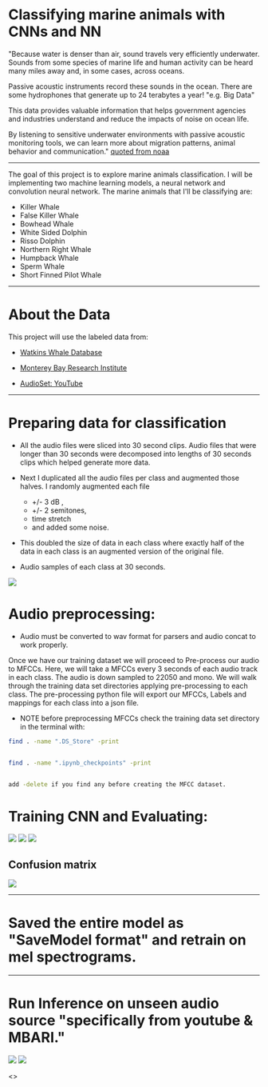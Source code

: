 # Classifying marine animals with CNNs and NN

"Because water is denser than air, sound travels very efficiently underwater. Sounds from some species of marine life and human activity can be heard many miles away and, in some cases, across oceans. 

Passive acoustic instruments record these sounds in the ocean. There are some hydrophones that generate up to 24 terabytes a year! "e.g. Big Data"

This data provides valuable information that helps government agencies and industries understand and reduce the impacts of noise on ocean life.

By listening to sensitive underwater environments with passive acoustic monitoring tools, we can learn more about migration patterns, animal behavior and communication."
[quoted from noaa](https://noaa.maps.arcgis.com/apps/Cascade/index.html?appid=c653c78262a7487da42149ebc86f80c2)

<hr>
The goal of this project is to explore marine animals classification. I will be implementing two machine learning models, a neural network and convolution neural network. The marine animals that I'll be classifying are:

* Killer Whale
* False Killer Whale
* Bowhead Whale
* White Sided Dolphin
* Risso Dolphin
* Northern Right Whale
* Humpback Whale
* Sperm Whale
* Short Finned Pilot Whale 

<hr>

# About the Data

This project will use the labeled data from:

* [Watkins Whale Database](https://cis.whoi.edu/science/B/whalesounds/index.cfm)

* [Monterey Bay Research Institute](https://www.mbari.org)

* [AudioSet: YouTube](https://research.google.com/audioset/)


<hr>

# Preparing data for classification

* All the audio files were sliced into 30 second clips. Audio files that were longer than 30 seconds were decomposed into lengths of 30 seconds clips which helped generate more data. 

* Next I duplicated all the audio files per class and augmented those halves. I randomly augmented each file 
    * +/- 3 dB , 
    * +/- 2 semitones, 
    * time stretch 
    * and added some noise. 
    
* This doubled the size of data in each class where exactly half of the data in each class is an augmented version of the original file. 

* Audio samples of each class at 30 seconds.

![](images/Spectro_Oscilo2.png ) 



# Audio preprocessing:

* Audio must be converted to wav format for parsers and audio concat to work properly.

Once we have our training dataset we will proceed to Pre-process our audio to MFCCs. Here, we will take a MFCCs every 3 seconds of each audio track in each class. The audio is down sampled to 22050 and mono. We will walk through the training data set directories applying pre-processing to each class. The pre-processing python file will export our MFCCs, Labels and mappings for each class into a json file. 

* NOTE before preprocessing MFCCs check the training data set directory in the terminal with: 

```bash
find . -name ".DS_Store" -print


find . -name ".ipynb_checkpoints" -print


add -delete if you find any before creating the MFCC dataset.
```


# Training CNN and Evaluating:

![](images/model_summary.png)
![](images/training_plot.png)
![](images/classes.png)

## Confusion matrix

![](images/confusion_matrix.png)

<hr>

# Saved the entire model as "SaveModel format" and retrain on mel spectrograms.

<hr>

# Run Inference on unseen audio source "specifically from youtube & MBARI."

![](images/inferenceHumpbackWhale.png)
![](images/inferenceSpermWhale.png)




<>